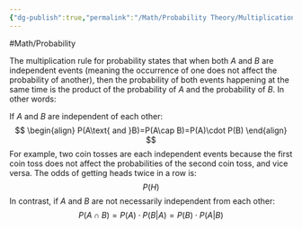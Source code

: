 ```yaml
---
{"dg-publish":true,"permalink":"/Math/Probability Theory/Multiplication Rule for Probability/","created":"2024-11-04T21:52:56.788-05:00","updated":"2024-11-28T21:14:20.100-05:00"}
---
```



#Math/Probability 

The multiplication rule for probability states that when both $A$ and $B$ are independent events (meaning the occurrence of one does not affect the probability of another), then the probability of both events happening at the same time is the product of the probability of $A$ and the probability of $B$. In other words:

If $A$ and $B$ are independent of each other:
$$
\begin{align}
P(A\text{ and }B)=P(A\cap B)=P(A)\cdot P(B)
\end{align}
$$
For example, two coin tosses are each independent events because the first coin toss does not affect the probabilities of the second coin toss, and vice versa. The odds of getting heads twice in a row is:
$$
P(H)
$$In contrast, if $A$ and $B$ are not necessarily independent from each other:
$$
P(A\cap B)=P(A)\cdot P(B|A)=P(B)\cdot P(A|B)
$$
